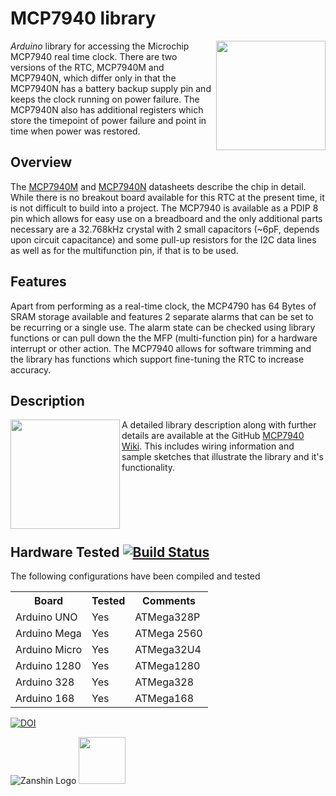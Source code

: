 # MCP7940 library
<img src="https://github.com/SV-Zanshin/MCP7940/blob/master/Images/MCP7940M-PDIP-8.png" width="175" align="right"/> *Arduino* library for accessing the Microchip MCP7940 real time clock. There are two versions of the RTC, MCP7940M and MCP7940N, which differ only in that the MCP7940N has a battery backup supply pin and keeps the clock running on power failure. The MCP7940N also has additional registers which store the timepoint of power failure and point in time when power was restored.

## Overview
The [MCP7940M](http://ww1.microchip.com/downloads/en/DeviceDoc/20002292B.pdf) and [MCP7940N](http://ww1.microchip.com/downloads/en/DeviceDoc/20005010F.pdf) datasheets describe the chip in detail. While there is no breakout board available for this RTC at the present time, it is not difficult to build into a project. The MCP7940 is available as a PDIP 8 pin which allows for easy use on a breadboard and the only additional parts necessary are a 32.768kHz crystal with 2 small capacitors (~6pF, depends upon circuit capacitance) and some pull-up resistors for the I2C data lines as well as for the multifunction pin, if that is to be used.

## Features
Apart from performing as a real-time clock, the MCP4790 has 64 Bytes of SRAM storage available and features 2 separate alarms that can be set to be recurring or a single use. The alarm state can be checked using library functions or can pull down the the MFP (multi-function pin) for a hardware interrupt or other action.
The MCP7940 allows for software trimming and the library has functions which support fine-tuning the RTC to increase accuracy.

## Description
<img src="https://github.com/SV-Zanshin/MCP7940/blob/master/Images/MCP7940_bb.png" width="175px" align="left" /> A detailed library description along with further details are available at the GitHub [MCP7940 Wiki](https://github.com/SV-Zanshin/MCP7940/wiki). This includes wiring information and sample sketches that illustrate the library and it's functionality.
</br></br></br></br></br></br>
  
## Hardware Tested [![Build Status](https://travis-ci.org/SV-Zanshin/MCP7940.svg?branch=master)](https://travis-ci.org/SV-Zanshin/MCP7940)
The following configurations have been compiled and tested

<table>
  <th>Board</th>
  <th>Tested</th>
  <th>Comments</th>
  <tr>
    <td>Arduino UNO</td>
    <td>Yes</td>
    <td>ATMega328P</td>
  <tr>
  <tr>
    <td>Arduino Mega</td>
    <td>Yes</td>
    <td>ATMega 2560</td>
  <tr>
  <tr>
    <td>Arduino Micro</td>
    <td>Yes</td>
    <td>ATMega32U4</td>
  <tr>
  <tr>
    <td>Arduino 1280</td>
    <td>Yes</td>
    <td>ATMega1280</td>
  <tr>
  <tr>
    <td>Arduino 328</td>
    <td>Yes</td>
    <td>ATMega328</td>
  <tr>
  <tr>
    <td>Arduino 168</td>
    <td>Yes</td>
    <td>ATMega168</td>
  <tr>
</table>    
    
[![DOI](https://www.zenodo.org/badge/98077572.svg)](https://www.zenodo.org/badge/latestdoi/98077572)

![Zanshin Logo](https://www.sv-zanshin.com/r/images/site/gif/zanshinkanjitiny.gif) <img src="https://www.sv-zanshin.com/r/images/site/gif/zanshintext.gif" width="75"/>

